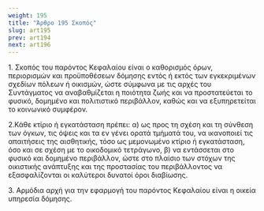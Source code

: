 ```yaml
---
weight: 195
title: "Άρθρο 195 Σκοπός"
slug: art195
prev: art194
next: art196
---
```


1\. Σκοπός του παρόντος Κεφαλαίου είναι ο καθορισμός όρων, περιορισμών και προϋποθέσεων δόμησης εντός ή εκτός των εγκεκριμένων σχεδίων πόλεων ή οικισμών, ώστε σύμφωνα µε τις αρχές του Συντάγματος να αναβαθμίζεται η ποιότητα ζωής και να προστατεύεται το φυσικό, δομημένο και πολιτιστικό περιβάλλον, καθώς και να εξυπηρετείται το κοινωνικό συμφέρον.

2.Κάθε κτίριο ή εγκατάσταση πρέπει: α) ως προς τη σχέση και τη σύνθεση των όγκων, τις όψεις και τα εν γένει ορατά τμήματά του, να ικανοποιεί τις απαιτήσεις της αισθητικής, τόσο ως μεμονωμένο κτίριο ή εγκατάσταση, όσο και σε σχέση με το οικοδομικό τετράγωνο, β) να εντάσσεται στο φυσικό και δομημένο περιβάλλον, ώστε στο πλαίσιο των στόχων της οικιστικής ανάπτυξης και της προστασίας του περιβάλλοντος να εξασφαλίζονται οι καλύτεροι δυνατοί όροι διαβίωσης.

3\. Αρμόδια αρχή για την εφαρμογή του παρόντος Κεφαλαίου είναι η οικεία υπηρεσία δόμησης.



